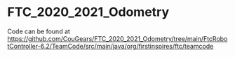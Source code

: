 # FTC_2020_2021_Odometry
Code can be found at https://github.com/CouGears/FTC_2020_2021_Odometry/tree/main/FtcRobotController-6.2/TeamCode/src/main/java/org/firstinspires/ftc/teamcode
